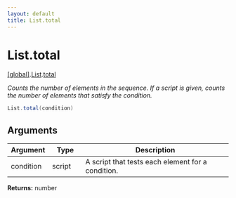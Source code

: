 ```yaml
---
layout: default
title: List.total
---
```


# List.total

[\[global\]]({{site.baseurl}}/docs/).[List]({{site.baseurl}}/docs/List/).[total]({{site.baseurl}}/docs/List/total/)

_Counts the number of elements in the sequence. If a script is given, counts the number of elements that satisfy the condition._

```cs
List.total(condition)
```

## Arguments

<table>
  <col width="15%">
  <col width="15%">
  <thead>
    <tr>
      <th>Argument</th>
      <th>Type</th>
      <th>Description</th>
    </tr>
  </thead>
  <tbody>
    <tr>
      <td>condition</td>
      <td>script</td>
      <td>A script that tests each element for a condition.</td>
    </tr>
  </tbody>
</table>

**Returns:** number
